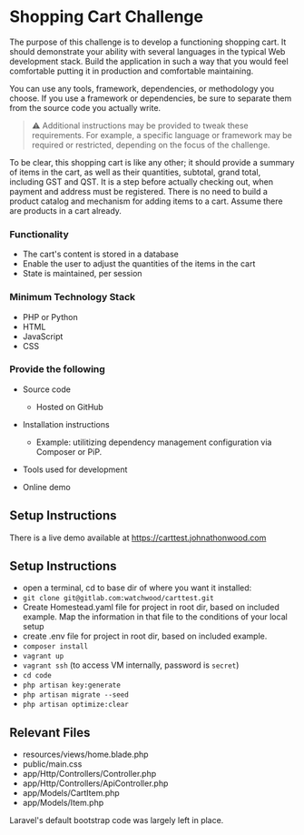 # Shopping Cart Challenge

The purpose of this challenge is to develop a functioning shopping cart. It should demonstrate your ability with several languages in the typical Web development stack. Build the application in such a way that you would feel comfortable putting it in production and comfortable maintaining.

You can use any tools, framework, dependencies, or methodology you choose. If you use a framework or dependencies, be sure to separate them from the source code you actually write.

> ⚠️ Additional instructions may be provided to tweak these requirements. For example, a specific language or framework may be required or restricted, depending on the focus of the challenge.

To be clear, this shopping cart is like any other; it should provide a summary of items in the cart, as well as their quantities, subtotal, grand total, including GST and QST. It is a step before actually checking out, when payment and address must be registered. There is no need to build a product catalog and mechanism for adding items to a cart. Assume there are products in a cart already.

### Functionality

- The cart's content is stored in a database
- Enable the user to adjust the quantities of the items in the cart
- State is maintained, per session

### Minimum Technology Stack

- PHP or Python
- HTML
- JavaScript
- CSS

### Provide the following

- Source code
  - Hosted on GitHub

- Installation instructions
  - Example: utilitizing dependency management configuration via Composer or PiP.
- Tools used for development
- Online demo

## Setup Instructions

There is a live demo available at https://carttest.johnathonwood.com

## Setup Instructions

* open a terminal, cd to base dir of where you want it installed:
* `git clone git@gitlab.com:watchwood/carttest.git`
* Create Homestead.yaml file for project in root dir, based on included example. Map the information in that file to the conditions of your local setup
* create .env file for project in root dir, based on included example.
* `composer install`
* `vagrant up`
* `vagrant ssh` (to access VM internally, password is `secret`)
* `cd code`
* `php artisan key:generate`
* `php artisan migrate --seed`
* `php artisan optimize:clear`

## Relevant Files
 
* resources/views/home.blade.php
* public/main.css
* app/Http/Controllers/Controller.php
* app/Http/Controllers/ApiController.php
* app/Models/CartItem.php
* app/Models/Item.php

Laravel's default bootstrap code was largely left in place.
